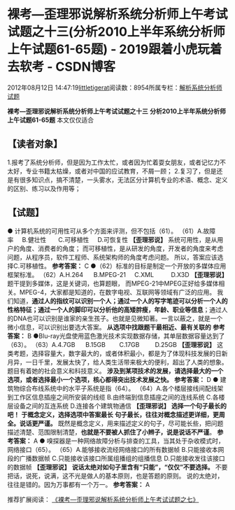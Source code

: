 
# 裸考—歪理邪说解析系统分析师上午考试试题之十三(分析2010上半年系统分析师上午试题61-65题) - 2019跟着小虎玩着去软考 - CSDN博客

2012年08月12日 14:47:19[littletigerat](https://me.csdn.net/littletigerat)阅读数：8954所属专栏：[解析系统分析师试题](https://blog.csdn.net/column/details/system-analyst-2012.html)



**裸考—歪理邪说解析系统分析师上午考试试题之十三**
**分析2010上半年系统分析师上午试题61-65题**
本文仅仅适合
## 【读者对象】
1.报考了系统分析师，但是因为工作太忙，或者因为忙着耍女朋友，或者记忆力不太好，专业书籍太枯燥，或者对中国的应试教育，不屑一顾；
2.复习了，但是还是有很多知识点，搞不清楚，一头雾水，无法区分计算机专业的术语、概念、定义的区别、练习以及作用等；
## 【试题】
● 计算机系统的可用性可从多个方面来评测，但不包括（61）。
（61）A.故障率     B.健壮性       C.可移植性     D.可恢复性
**【歪理邪说】**
系统可用性，是从用户的角度、消费者的角度；
而可移植性，是从研发的角度，开发者的角度来考虑问题，从程序员，软件工程师、系统架构师的角度考虑问题。
所以，答案应该选择C.可移植性。
**参考答案：**
C
●（62）标准的目标是制定一个开放的多媒体应用框架标准。
（62）A.H.264      B.MPEG-21     C.XML          D.X3D
**【歪理邪说】**
题干提到多媒体，这是关键词，也算题眼，
而MPEG-21中MPEG正好给多媒体相关。MPEG-4，大家都是知道的，在数字电视、互联网等领域有广泛的应用。
我们知道，**通过人的指纹可以识别一个人；通过一个人的写字笔迹可以分析一个人的性格特征；通过一个人的脚印可以分析他的高矮胖瘦，年龄、职业等信息**；通过人的DNA也可以识别是谁家的亲生孩子。也就是见微知著。一言以蔽之，就是一个微小信息，可以识别出要选大答案。
**从选项中找跟题干最相近、最有关联的**
**参考答案：**
B
●Blu-ray光盘使用蓝色激光技术实现数据存储，其单层数据容量达到了（63）。
（63）A.4.7GB      B.15GB        C.17GB         D.25GB
**【歪理邪说】**
这类考题，选择容量大，数字最大的，或者体积最小，都是为了体现科技发展的日新月异，一日千里，发展太快了，给人类生活带来极大的便利，超出了人类的想象。
题目有着她的社会意义和科技意义。
**涉及到某项技术的发展，请选择最大的一个选项，或者选择最小一个选项，****核心都得突出技术发展之快****。**
**参考答案：**
D
● 建筑物综合布线系统中的水平子系统是指（64）。
（64）A.各个楼层接线间配线架到工作区信息插座之间所安装的线缆
B.由终端到信息插座之间的连线系统
C.各楼层设备之间的互连系统
D.连接各个建筑物通信
**【歪理邪说】**
**选择一个句子最长的吧！**
**于概念定义，选择选项中答案最长**
**句子最长，往往对概念描述更详细，更周全。说话更严谨。**
既然是概念定义，用来描述定义的句子，尽可能长些，把问题描述清楚、范围限制清楚，**也就是不要被人抓住了小辫子，说是说话不严谨**。
**参考答案：**
A
● 嗅探器是一种网络故障分析与排查的工具，当其处于杂收模式时，网络接口（65）。
（65）A.能够接收流经网络接口的所有数据帧
B.只能接收本网段的广播数据帧
C.只能接收该接口所属组播组的组播信息
D.只能接收发往该接口的数据帧
**【歪理邪说】**
**说话太绝对如句子里含有“只能”，“仅仅”不要选择。**
不要把话，说死，说满，这不光是做人的基本原则，也是答题的原则。
说的太绝对，往往是错的。因为万事都有一个万一。
**参考答案：**
A

推荐扩展阅读：
[《裸考—歪理邪说解析系统分析师上午考试试题之七》](http://blog.csdn.net/littletigerat/article/details/7856982)


